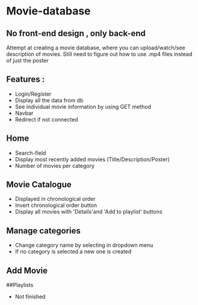 # Movie-database
## No front-end design , only back-end
Attempt at creating a movie database, where you can upload/watch/see description of movies. Still need to figure out how to use .mp4 files instead of just the poster

## Features : 
- Login/Register
- Display all the data from db
- See individual movie information by using GET method
- Navbar
- Redirect if not connected

## Home
- Search-field
- Display most recently added movies (Title/Description/Poster)
- Number of movies per category

## Movie Catalogue
- Displayed in chronological order
- Invert chronological order button
- Display all movies with 'Details'and 'Add to playlist' buttons


## Manage categories 
- Change category name by selecting in dropdown menu
- If no category is selected a new one is created

## Add Movie

##Playlists
- Not finished
